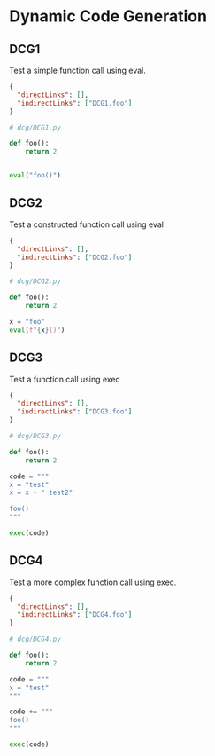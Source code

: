 # Dynamic Code Generation

## DCG1
[//]: # (MAIN: global)
Test a simple function call using eval.

```json
{
  "directLinks": [],
  "indirectLinks": ["DCG1.foo"]
}
```
```python
# dcg/DCG1.py

def foo():
    return 2


eval("foo()")
```
[//]: # (END)

## DCG2
[//]: # (MAIN: global)
Test a constructed function call using eval

```json
{
  "directLinks": [],
  "indirectLinks": ["DCG2.foo"]
}
```
```python
# dcg/DCG2.py

def foo():
    return 2

x = "foo"
eval(f"{x}()")
```
[//]: # (END)

## DCG3
[//]: # (MAIN: global)
Test a function call using exec

```json
{
  "directLinks": [],
  "indirectLinks": ["DCG3.foo"]
}
```
```python
# dcg/DCG3.py

def foo():
    return 2

code = """
x = "test"
x = x + " test2"

foo()
"""

exec(code)
```
[//]: # (END)

## DCG4
[//]: # (MAIN: global)
Test a more complex function call using exec.

```json
{
  "directLinks": [],
  "indirectLinks": ["DCG4.foo"]
}
```
```python
# dcg/DCG4.py

def foo():
    return 2

code = """
x = "test"
"""

code += """
foo()
"""

exec(code)
```
[//]: # (END)

